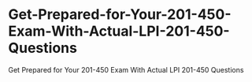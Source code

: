 # Get-Prepared-for-Your-201-450-Exam-With-Actual-LPI-201-450-Questions
Get Prepared for Your 201-450 Exam With Actual LPI 201-450 Questions
